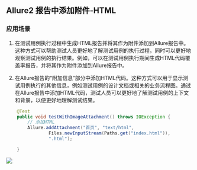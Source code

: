 ## Allure2 报告中添加附件-HTML


### 应用场景

1. 在测试用例执行过程中生成HTML报告并将其作为附件添加到Allure报告中。这种方式可以帮助测试人员更好地了解测试用例的执行过程，同时可以更好地观察测试用例的执行结果。例如，可以在测试用例执行期间生成HTML代码覆盖率报告，并将其作为附件添加到Allure报告中。

2. 在Allure报告的“附加信息”部分中添加HTML代码。这种方式可以用于显示测试用例执行的其他信息，例如测试用例的设计文档或相关的业务流程图。通过在Allure报告中添加HTML代码，测试人员可以更好地了解测试用例的上下文和背景，以便更好地理解测试结果。




```java
    @Test
    public void testWithImageAttachment() throws IOException {
        // 添加HTML
        Allure.addAttachment("首页", "text/html",
                Files.newInputStream(Paths.get("index.html")),
                ".html");

    }
```
![](https://cdn.jsdelivr.net/gh/TesterDevSoul/pic/manual/20230317192601.png)

